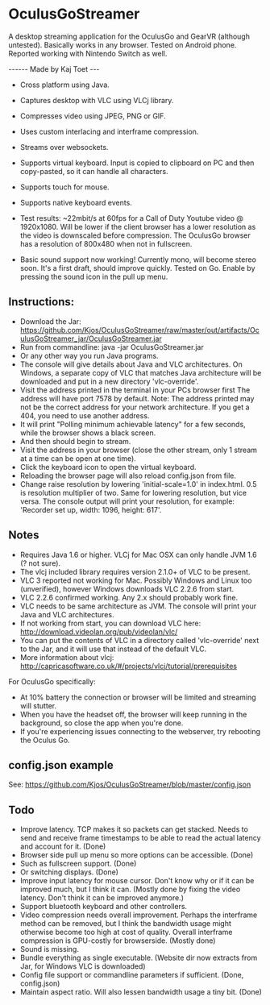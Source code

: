 # OculusGoStreamer
A desktop streaming application for the OculusGo and GearVR (although untested).
Basically works in any browser. Tested on Android phone. Reported working with Nintendo Switch as well.

------ Made by Kaj Toet --- 

- Cross platform using Java.
- Captures desktop with VLC using VLCj library.
- Compresses video using JPEG, PNG or GIF. 
- Uses custom interlacing and interframe compression.
- Streams over websockets.
- Supports virtual keyboard. Input is copied to clipboard on PC and then copy-pasted, so it can handle all characters.
- Supports touch for mouse.
- Supports native keyboard events.
- Test results: ~22mbit/s at 60fps for a Call of Duty Youtube video @ 1920x1080.
 Will be lower if the client browser has a lower resolution as the video is downscaled before compression.
 The OculusGo browser has a resolution of 800x480 when not in fullscreen.

 - Basic sound support now working! Currently mono, will become stereo soon.
 It's a first draft, should improve quickly. Tested on Go. Enable by pressing the sound icon in the
 pull up menu.

## Instructions:
- Download the Jar: https://github.com/Kjos/OculusGoStreamer/raw/master/out/artifacts/OculusGoStreamer_jar/OculusGoStreamer.jar
- Run from commandline: java -jar OculusGoStreamer.jar
- Or any other way you run Java programs.
- The console will give details about Java and VLC architectures. On Windows, a separate copy of
 VLC that matches Java architecture will be downloaded and put in a new directory 'vlc-override'.
- Visit the address printed in the terminal in your PCs browser first
 The address will have port 7578 by default.
 Note: The address printed may not be the correct address for your network architecture. If you get
 a 404, you need to use another address.
- It will print "Polling minimum achievable latency" for a few seconds, while the browser shows
 a black screen.
- And then should begin to stream.
- Visit the address in your browser (close the other stream, only 1 stream at a time can be open
 at one time).
- Click the keyboard icon to open the virtual keyboard.
- Reloading the browser page will also reload config.json from file.
- Change raise resolution by lowering 'initial-scale=1.0' in index.html. 0.5 is resolution multiplier of two.
 Same for lowering resolution, but vice versa. The console output will print your resolution, for example:
 'Recorder set up, width: 1096, height: 617'.

## Notes
- Requires Java 1.6 or higher. VLCj for Mac OSX can only handle JVM 1.6 (? not sure).
- The vlcj included library requires version 2.1.0+ of VLC to be present.
- VLC 3 reported not working for Mac. Possibly Windows and Linux too (unverified), 
however Windows downloads VLC 2.2.6 from start.
- VLC 2.2.6 confirmed working. Any 2.x should probably work fine.
- VLC needs to be same architecture as JVM. The console will print your Java and VLC architectures.
- If not working from start, you can download VLC here: http://download.videolan.org/pub/videolan/vlc/
- You can put the contents of VLC in a directory called 'vlc-override' next to the Jar,
and it will use that instead of the default VLC.
- More information about vlcj: http://capricasoftware.co.uk/#/projects/vlcj/tutorial/prerequisites

For OculusGo specifically:
- At 10% battery the connection or browser will be limited and streaming will stutter.
- When you have the headset off, the browser will keep running in the background, so close the app when you're done.
- If you're experiencing issues connecting to the webserver, try rebooting the Oculus Go.

## config.json example
See:
https://github.com/Kjos/OculusGoStreamer/blob/master/config.json

## Todo
- Improve latency. TCP makes it so packets can get stacked. Needs to send and receive frame timestamps to be able to read the actual latency and account for it. (Done)
- Browser side pull up menu so more options can be accessible. (Done)
- Such as fullscreen support. (Done)
- Or switching displays. (Done)
- Improve input latency for mouse cursor. Don't know why or if it can be improved much, but I think it can. (Mostly done by fixing the video latency. Don't think it can be improved anymore.)
- Support bluetooth keyboard and other controllers.
- Video compression needs overall improvement. Perhaps the interframe method can be removed, but I think the bandwidth usage might otherwise become too high at cost of quality. Overall interframe compression is GPU-costly for browserside. (Mostly done)
- Sound is missing.
- Bundle everything as single executable. (Website dir now extracts from Jar, for Windows VLC is downloaded)
- Config file support or commandline parameters if sufficient. (Done, config.json)
- Maintain aspect ratio. Will also lessen bandwidth usage a tiny bit. (Done)
